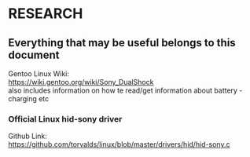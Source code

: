 # RESEARCH
## Everything that may be useful belongs to this document

Gentoo Linux Wiki:  
https://wiki.gentoo.org/wiki/Sony_DualShock  
also includes information on how te read/get information about battery - charging etc





### Official Linux hid-sony driver  
Github Link:  
https://github.com/torvalds/linux/blob/master/drivers/hid/hid-sony.c
